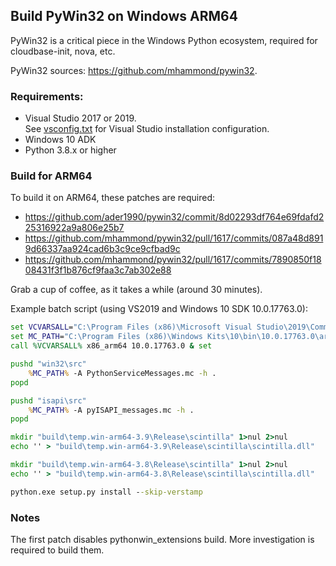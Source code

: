 ## Build PyWin32 on Windows ARM64

PyWin32 is a critical piece in the Windows Python ecosystem, required for cloudbase-init, nova, etc.

PyWin32 sources: https://github.com/mhammond/pywin32.

### Requirements:

  * Visual Studio 2017 or 2019.<br/>
    See [vsconfig.txt](../../vsconfig.txt) for Visual Studio installation configuration.
  * Windows 10 ADK<br/>
  * Python 3.8.x or higher<br/>

### Build for ARM64

To build it on ARM64, these patches are required:

  * https://github.com/ader1990/pywin32/commit/8d02293df764e69fdafd225316922a9a806e25b7
  * https://github.com/mhammond/pywin32/pull/1617/commits/087a48d8919d66337aa924cad6b3c9ce9cfbad9c
  * https://github.com/mhammond/pywin32/pull/1617/commits/7890850f1808431f3f1b876cf9faa3c7ab302e88

Grab a cup of coffee, as it takes a while (around 30 minutes).

Example batch script (using VS2019 and Windows 10 SDK 10.0.17763.0):

```cmd
set VCVARSALL="C:\Program Files (x86)\Microsoft Visual Studio\2019\Community\VC\Auxiliary\Build\vcvarsall.bat"
set MC_PATH="C:\Program Files (x86)\Windows Kits\10\bin\10.0.17763.0\arm64\mc.exe"
call %VCVARSALL% x86_arm64 10.0.17763.0 & set

pushd "win32\src"
    %MC_PATH% -A PythonServiceMessages.mc -h .
popd

pushd "isapi\src"
    %MC_PATH% -A pyISAPI_messages.mc -h .
popd

mkdir "build\temp.win-arm64-3.9\Release\scintilla" 1>nul 2>nul
echo '' > "build\temp.win-arm64-3.9\Release\scintilla\scintilla.dll"

mkdir "build\temp.win-arm64-3.8\Release\scintilla" 1>nul 2>nul
echo '' > "build\temp.win-arm64-3.8\Release\scintilla\scintilla.dll"

python.exe setup.py install --skip-verstamp
```

### Notes

The first patch disables pythonwin_extensions build. More investigation is required to build them.
